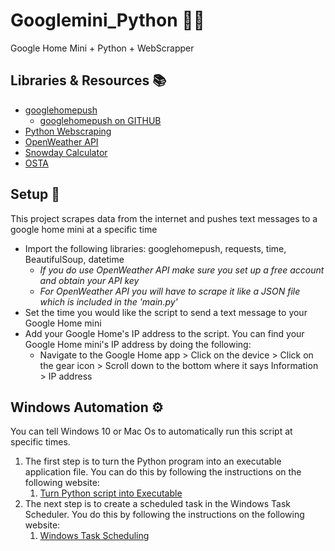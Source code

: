 # Googlemini_Python 🐍📶
Google Home Mini + Python + WebScrapper

## Libraries & Resources 📚
* [googlehomepush](https://pypi.org/project/googlehomepush/)
  - [googlehomepush on GITHUB](https://github.com/deblockt/google-home-push)
* [Python Webscraping](https://realpython.com/beautiful-soup-web-scraper-python/)
* [OpenWeather API](https://openweathermap.org/)
* [Snowday Calculator](https://www.snowdaycalculator.com/calculator.php)
* [OSTA](http://www.ottawaschoolbus.ca/)

## Setup 📝
This project scrapes data from the internet and pushes text messages to a google home mini at a specific time
* Import the following libraries: googlehomepush, requests, time, BeautifulSoup, datetime
  - *If you do use OpenWeather API make sure you set up a free account and obtain your API key*
  - *For OpenWeather API you will have to scrape it like a JSON file which is included in the 'main.py'*
* Set the time you would like the script to send a text message to your Google Home mini
* Add your Google Home's IP address to the script. You can find your Google Home mini's IP address by doing the following: 
  - Navigate to the Google Home app > Click on the device > Click on the gear icon > Scroll down to the bottom where it says Information > IP address

## Windows Automation ⚙
You can tell Windows 10 or Mac Os to automatically run this script at specific times.
1. The first step is to turn the Python program into an executable application file. You can do this by following the instructions on the following website:
    1. [Turn Python script into Executable](https://datatofish.com/executable-pyinstaller/)
2. The next step is to create a scheduled task in the Windows Task Scheduler. You do this by following the instructions on the following website: 
    1. [Windows Task Scheduling](https://www.jcchouinard.com/python-automation-using-task-scheduler/)
